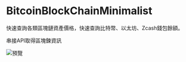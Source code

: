 # BitcoinBlockChainMinimalist
快速查詢各類區塊鏈資產價格，快速查詢比特幣、以太坊、Zcash錢包餘額。

串接API取得區塊鍊資訊

![預覽](https://github.com/yasuoyuhao/BitcoinBlockChainMinimalist/blob/master/BitcoinBlockChainMinimalist-GIF.gif?raw=true)
